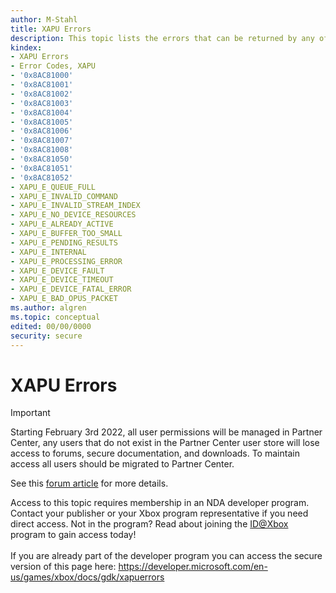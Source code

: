 ```yaml
---
author: M-Stahl
title: XAPU Errors
description: This topic lists the errors that can be returned by any of the XAPU APIs.
kindex:
- XAPU Errors
- Error Codes, XAPU
- '0x8AC81000'
- '0x8AC81001'
- '0x8AC81002'
- '0x8AC81003'
- '0x8AC81004'
- '0x8AC81005'
- '0x8AC81006'
- '0x8AC81007'
- '0x8AC81008'
- '0x8AC81050'
- '0x8AC81051'
- '0x8AC81052'
- XAPU_E_QUEUE_FULL
- XAPU_E_INVALID_COMMAND
- XAPU_E_INVALID_STREAM_INDEX
- XAPU_E_NO_DEVICE_RESOURCES
- XAPU_E_ALREADY_ACTIVE
- XAPU_E_BUFFER_TOO_SMALL
- XAPU_E_PENDING_RESULTS
- XAPU_E_INTERNAL
- XAPU_E_PROCESSING_ERROR
- XAPU_E_DEVICE_FAULT
- XAPU_E_DEVICE_TIMEOUT
- XAPU_E_DEVICE_FATAL_ERROR
- XAPU_E_BAD_OPUS_PACKET
ms.author: algren
ms.topic: conceptual
edited: 00/00/0000
security: secure
---
```


# XAPU Errors
> [!IMPORTANT]
> Starting February 3rd 2022, all user permissions will be managed in Partner Center, any users that do not exist in the Partner Center user store will lose access to forums, secure documentation, and downloads. To maintain access all users should be migrated to Partner Center. <p></p>See this <a href="https://forums.xboxlive.com/articles/132187/breaking-change-user-access-for-forums-secure-docu.html">forum article</a> for more details.  

 Access to this topic requires membership in an NDA developer program. Contact your publisher or your Xbox program representative if you need direct access. Not in the program? Read about joining the <a href="https://www.xbox.com/Developers/id">ID@Xbox</a> program to gain access today!  <br/><br/>If you are already part of the developer program you can access the secure version of this page here: <a target="_blank" href="https://developer.microsoft.com/en-us/games/xbox/docs/gdk/xapuerrors">https://developer.microsoft.com/en-us/games/xbox/docs/gdk/xapuerrors</a>